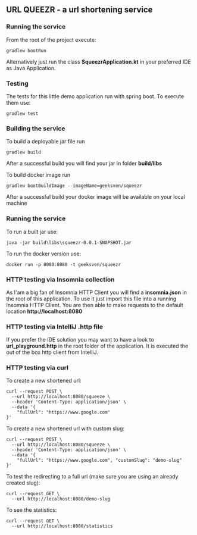 ## URL QUEEZR -  a url shortening service

### Running the service
From the root of the project execute:
```
gradlew bootRun
```
Alternatively just run the class **SqueezrApplication.kt** in your preferred IDE as Java Application.

### Testing 
The tests for this little demo application run with spring boot. To execute them use:
```
gradlew test
```

### Building the service 
To build a deployable jar file run
```
gradlew build
```
After a successful build you will find your jar in folder **build/libs**

To build docker image run
```
gradlew bootBuildImage --imageName=geeksven/squeezr
```
After a successful build your docker image will be available on your local machine

### Running the service
To run a built jar use:
```
java -jar build\libs\squeezr-0.0.1-SNAPSHOT.jar
```
To run the docker version use:
```
docker run -p 8080:8080 -t geeksven/squeezr
```


### HTTP testing via Insomnia collection
As I'am a big fan of Insomnia HTTP Client you will find a **insomnia.json** in the root of this application.
To use it just import this file into a running Insomnia HTTP Client. You are then able to make requests to the default
location **http://localhost:8080**

### HTTP testing via IntelliJ .http file
If you prefer the IDE solution you may want to have a look to **url_playground.http** in the root folder of the application.
It is executed the out of the box http client from IntelliJ.

### HTTP testing via curl
To create a new shortened url:
```
curl --request POST \
  --url http://localhost:8080/squeeze \
  --header 'Content-Type: application/json' \
  --data '{
	"fullUrl": "https://www.google.com"
}'
```
To create a new shortened url with custom slug:
```
curl --request POST \
  --url http://localhost:8080/squeeze \
  --header 'Content-Type: application/json' \
  --data '{
	"fullUrl": "https://www.google.com", "customSlug": "demo-slug"
}'
```
To test the redirecting to a full url (make sure you are using an already created slug):
```
curl --request GET \
  --url http://localhost:8080/demo-slug
```
To see the statistics:
```
curl --request GET \
  --url http://localhost:8080/statistics
```